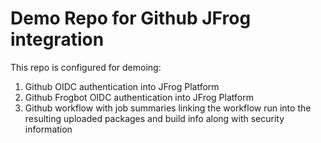 # Demo Repo for Github JFrog integration
This repo is configured for demoing:
1. Github OIDC authentication into JFrog Platform
2. Github Frogbot OIDC authentication into JFrog Platform
3. Github workflow with job summaries linking the workflow run into the resulting uploaded packages and build info along with security information  
